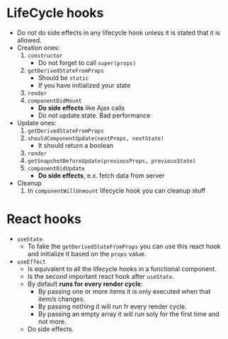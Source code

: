 # LifeCycle hooks

- Do not do side effects in any lifecycle hook unless it is stated that it is allowed.
- Creation ones:
  1.  `constructor`
      - Do not forget to call `super(props)`
  2.  `getDerivedStateFromProps`
      - Should be `static`
      - If you have initialized your state
  3.  `render`
  4.  `componentDidMount`
      - **Do side effects** like Ajax calls
      - Do not update state. Bad performance
- Update ones:
  1. `getDerivedStateFromProps`
  2. `shouldComponentUpdate(nextProps, nextState)`
     - It should return a boolean
  3. `render`
  4. `getSnapshotBeforeUpdate(previousProps, previousState)`
  5. `componentDidUpdate`
     - **Do side effects**, e.x. fetch data from server
- Cleanup
  1. In `componentWillUnmount` lifecycle hook you can cleanup stuff

# React hooks

- `useState`
  - To fake the `getDerivedStateFromProps` you can use this react hook and initialize it based on the `props` value.
- `useEffect`
  - Is equivalent to all the lifecycle hooks in a functional component.
  - Is the second important react hook after `useState`.
  - By default **runs for every render cycle**:
    - By passing one or more items it is only executed when that item/s changes.
    - By passing nothing it will run fr every render cycle.
    - By passing an empty array it will run soly for the first time and not more.
  - Do side effects.
